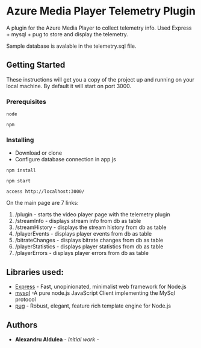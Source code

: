 # Azure Media Player Telemetry Plugin

A plugin for the Azure Media Player to collect telemetry info.
Used Express + mysql + pug to store and display the telemetry.

Sample database is avalable in the telemetry.sql file.


## Getting Started

These instructions will get you a copy of the project up and running on your local machine.
By default it will start on port 3000.


### Prerequisites

```
node
```

```
npm
```

### Installing

* Download or clone
* Configure database connection in app.js

```
npm install
```

```
npm start
```

```
access http://localhost:3000/
```

On the main page are 7 links:

1. /plugin - starts the video player page with the telemetry plugin
2. /streamInfo - displays stream info from db as table
3. /streamHistory - displays the stream history from db as table
4. /playerEvents - displays player events from db as table
5. /bitrateChanges - displays bitrate changes from db as table
6. /playerStatistics - displays player statistics from db as table
7. /playerErrors - displays player errors from db as table




## Libraries used:

* [Express](https://expressjs.com/) - Fast, unopinionated, minimalist web framework for Node.js
* [mysql](https://github.com/mysqljs/mysql) -A pure node.js JavaScript Client implementing the MySql protocol
* [pug](https://pugjs.org) -  Robust, elegant, feature rich template engine for Node.js




## Authors

* **Alexandru Aldulea** - *Initial work* -


